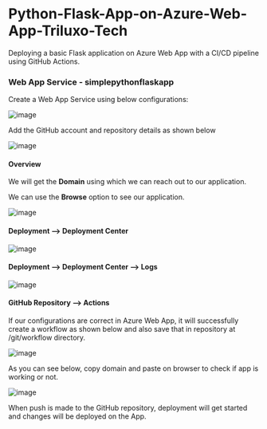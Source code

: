 # Python-Flask-App-on-Azure-Web-App-Triluxo-Tech

Deploying a basic Flask application on Azure Web App with a CI/CD pipeline using GitHub Actions.

### Web App Service - simplepythonflaskapp

Create a Web App Service using below configurations:

![image](https://github.com/ajaydabe/Python-Flask-App-on-Azure-Web-App-Triluxo-Tech/assets/160045230/1f440dd8-0e4b-47ad-9a63-f1352710200c)

Add the GitHub account and repository details as shown below

![image](https://github.com/ajaydabe/Python-Flask-App-on-Azure-Web-App-Triluxo-Tech/assets/160045230/8b06494e-27a1-4363-968e-247b0d97ca63)


#### Overview

We will get the **Domain** using which we can reach out to our application.

We can use the **Browse** option to see our application.

![image](https://github.com/ajaydabe/Python-Flask-App-on-Azure-Web-App-Triluxo-Tech/assets/160045230/2156909f-fc9a-4430-8bf8-590b62914214)

#### Deployment --> Deployment Center

![image](https://github.com/ajaydabe/Python-Flask-App-on-Azure-Web-App-Triluxo-Tech/assets/160045230/84160899-76ab-4126-aae9-a21daa089851)

#### Deployment --> Deployment Center --> Logs

![image](https://github.com/ajaydabe/Python-Flask-App-on-Azure-Web-App-Triluxo-Tech/assets/160045230/a54f571d-0a6f-46be-aadc-cb56c046177d)

#### GitHub Repository --> Actions

If our configurations are correct in Azure Web App, it will successfully create a workflow as shown below and also save that in repository at /git/workflow directory.

![image](https://github.com/ajaydabe/Python-Flask-App-on-Azure-Web-App-Triluxo-Tech/assets/160045230/e0796ff2-0768-4db4-a9cc-93f4ec103147)

As you can see below, copy domain and paste on browser to check if app is working or not.

![image](https://github.com/ajaydabe/Python-Flask-App-on-Azure-Web-App-Triluxo-Tech/assets/160045230/08b1c640-aec3-439b-a739-33e448958e86)

When push is made to the GitHub repository, deployment will get started and changes will be deployed on the App.
